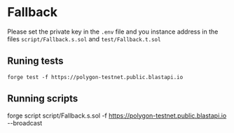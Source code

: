 # Fallback

Please set the private key in the `.env` file and you instance address in the files `script/Fallback.s.sol` and `test/Fallback.t.sol`

## Runing tests

`forge test -f https://polygon-testnet.public.blastapi.io`

## Running scripts

forge script script/Fallback.s.sol -f https://polygon-testnet.public.blastapi.io --broadcast